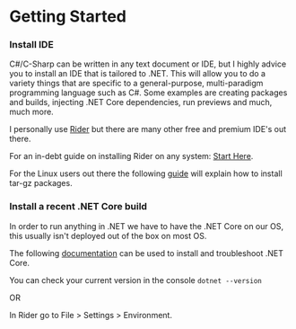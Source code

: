 # Getting Started

### Install IDE

C#/C-Sharp can be written in any text document or IDE, but I highly advice you to install an IDE that is tailored to .NET.
This will allow you to do a variety things that are specific to a general-purpose, multi-paradigm programming language such as C#. Some examples are creating packages and builds, injecting .NET Core dependencies, run previews and much, much more.

I personally use [Rider](https://www.jetbrains.com/rider/) but there are many other free and premium IDE's out there. 

For an in-debt guide on installing Rider on any system: [Start Here](https://www.jetbrains.com/help/rider/Installation_guide.html#snap).

For the Linux users out there the following [guide](https://sourcedigit.com/20839-extract-install-tar-gz-files-ubuntu/) will explain how to install tar-gz packages.

### Install a recent .NET Core build

In order to run anything in .NET we have to have the .NET Core on our OS, this usually isn't deployed out of the box on most OS. 

The following [documentation](https://docs.microsoft.com/en-us/dotnet/core/install/) can be used to install and troubleshoot .NET Core.

You can check your current version in the console `dotnet --version`

OR

In Rider go to File > Settings > Environment.


